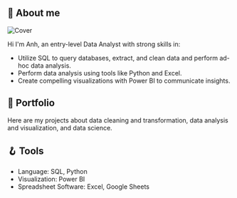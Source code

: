 ## 🎀 About me
![Cover](https://github.com/huonganh245/portfolio/assets/26918637/66e56a19-0220-4c04-b6fb-7474716ad65e)

Hi I'm Anh, an entry-level Data Analyst with strong skills in:
* Utilize SQL to query databases, extract, and clean data and perform ad-hoc data analysis.
* Perform data analysis using tools like Python and Excel.
* Create compelling visualizations with Power BI to communicate insights.

## 💼  Portfolio
Here are my projects about data cleaning and transformation, data analysis and visualization, and data science.

## 🪝 Tools
* Language: SQL, Python
* Visualization: Power BI
* Spreadsheet Software: Excel, Google Sheets
